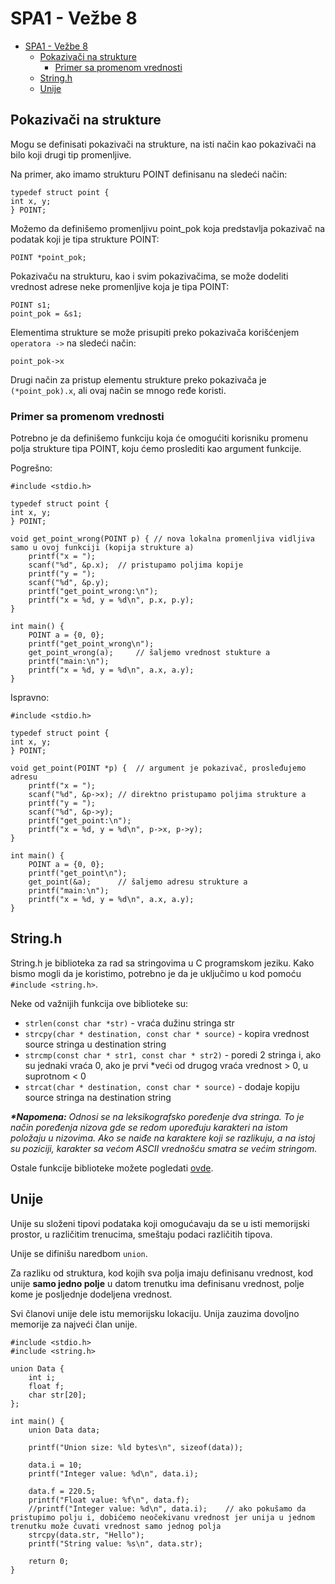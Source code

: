 # SPA1 - Vežbe 8

- [SPA1 - Vežbe 8](#spa1---vežbe-8)
  - [Pokazivači na strukture](#pokazivači-na-strukture)
    - [Primer sa promenom vrednosti](#primer-sa-promenom-vrednosti)
  - [String.h](#stringh)
  - [Unije](#unije)

## Pokazivači na strukture

Mogu se definisati pokazivači na strukture, na isti način kao pokazivači na bilo koji drugi tip promenljive. 

Na primer, ako imamo strukturu POINT definisanu na sledeći način:
```
typedef struct point {
int x, y;
} POINT;
```

Možemo da definišemo promenljivu point_pok koja predstavlja pokazivač na podatak koji je tipa strukture POINT:
```
POINT *point_pok;
```

Pokazivaču na strukturu, kao i svim pokazivačima, se može dodeliti vrednost adrese neke promenljive koja je tipa POINT:
```
POINT s1;
point_pok = &s1;
```

Elementima strukture se može prisupiti preko pokazivača korišćenjem `operatora ->` na sledeći način:
```
point_pok->x
```

Drugi način za pristup elementu strukture preko pokazivača je `(*point_pok).x`, ali ovaj način se mnogo ređe koristi.

### Primer sa promenom vrednosti

Potrebno je da definišemo funkciju koja će omogućiti korisniku promenu polja strukture tipa POINT, koju ćemo proslediti kao argument funkcije.

Pogrešno:
```
#include <stdio.h>

typedef struct point {
int x, y;
} POINT;

void get_point_wrong(POINT p) { // nova lokalna promenljiva vidljiva samo u ovoj funkciji (kopija strukture a)
    printf("x = ");
    scanf("%d", &p.x);  // pristupamo poljima kopije
    printf("y = ");
    scanf("%d", &p.y);
    printf("get_point_wrong:\n"); 
    printf("x = %d, y = %d\n", p.x, p.y);
}

int main() {
    POINT a = {0, 0};
    printf("get_point_wrong\n");
    get_point_wrong(a);     // šaljemo vrednost stukture a
    printf("main:\n"); 
    printf("x = %d, y = %d\n", a.x, a.y);
}
```


Ispravno:
```
#include <stdio.h>

typedef struct point {
int x, y;
} POINT;

void get_point(POINT *p) {  // argument je pokazivač, prosleđujemo adresu
    printf("x = ");
    scanf("%d", &p->x); // direktno pristupamo poljima strukture a
    printf("y = ");
    scanf("%d", &p->y);
    printf("get_point:\n"); 
    printf("x = %d, y = %d\n", p->x, p->y);
}

int main() {
    POINT a = {0, 0};
    printf("get_point\n");
    get_point(&a);      // šaljemo adresu strukture a
    printf("main:\n"); 
    printf("x = %d, y = %d\n", a.x, a.y);
}
```
## String.h

String.h je biblioteka za rad sa stringovima u C programskom jeziku. Kako bismo mogli da je koristimo, potrebno je da je uključimo u kod pomoću `#include <string.h>`.

Neke od važnijih funkcija ove biblioteke su:
- `strlen(const char *str)` - vraća dužinu stringa str
- `strcpy(char * destination, const char * source)` - kopira vrednost source stringa u destination string
- `strcmp(const char * str1, const char * str2)` - poredi 2 stringa i, ako su jednaki vraća 0, ako je prvi \*veći od drugog vraća vrednost > 0, u suprotnom < 0
- `strcat(char * destination, const char * source)` - dodaje kopiju source stringa na destination string

***\*Napomena:*** *Odnosi se na leksikografsko poređenje dva stringa. To je način poređenja nizova gde se redom upoređuju karakteri na istom položaju u nizovima. Ako se naiđe na karaktere koji se razlikuju, a na istoj su poziciji, karakter sa većom ASCII vrednošću smatra se većim stringom.*

Ostale funkcije biblioteke možete pogledati [ovde](https://cplusplus.com/reference/cstring/).

## Unije

Unije su složeni tipovi podataka koji omogućavaju da se u isti memorijski prostor, u različitim trenucima, smeštaju podaci različitih tipova.

Unije se difinišu naredbom `union`.

Za razliku od struktura, kod kojih sva polja imaju definisanu vrednost, kod unije **samo jedno polje** u datom trenutku ima definisanu vrednost, polje kome je posljednje dodeljena vrednost.

Svi članovi unije dele istu memorijsku lokaciju. Unija zauzima dovoljno memorije za najveći član unije.

```
#include <stdio.h>
#include <string.h>

union Data {
    int i;
    float f;
    char str[20];
};

int main() {
    union Data data;

    printf("Union size: %ld bytes\n", sizeof(data));

    data.i = 10;
    printf("Integer value: %d\n", data.i);

    data.f = 220.5;
    printf("Float value: %f\n", data.f);
    //printf("Integer value: %d\n", data.i);    // ako pokušamo da pristupimo polju i, dobićemo neočekivanu vrednost jer unija u jednom trenutku može čuvati vrednost samo jednog polja
    strcpy(data.str, "Hello");
    printf("String value: %s\n", data.str);

    return 0;
}
```
